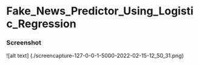 # Fake_News_Predictor_Using_Logistic_Regression

### Screenshot

![alt text] (./screencapture-127-0-0-1-5000-2022-02-15-12_50_31.png)
